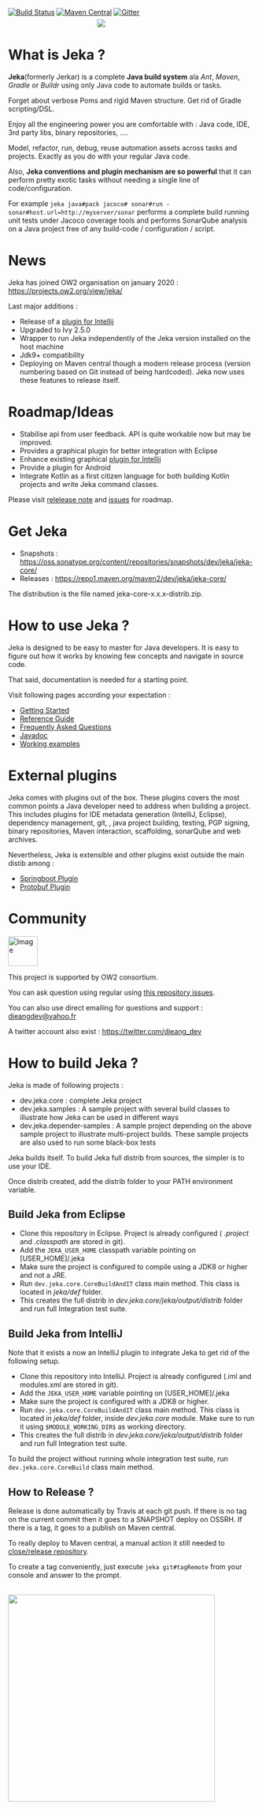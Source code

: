 [![Build Status](https://travis-ci.org/jerkar/jeka.svg?branch=master)](https://travis-ci.org/jerkar/jeka)
[![Maven Central](https://img.shields.io/maven-central/v/dev.jeka/jeka-core.svg?label=Maven%20Central)](https://search.maven.org/search?q=g:%22dev.jeka%22%20AND%20a:%22jeka-core%22) 
[![Gitter](https://badges.gitter.im/jeka-tool/community.svg)](https://gitter.im/jeka-tool/community?utm_source=badge&utm_medium=badge&utm_campaign=pr-badge)
<br/>
&nbsp;&nbsp;&nbsp;&nbsp;&nbsp;&nbsp;&nbsp;&nbsp;&nbsp;&nbsp;&nbsp;&nbsp;&nbsp;&nbsp;&nbsp;&nbsp;&nbsp;&nbsp;&nbsp;&nbsp;&nbsp;&nbsp;&nbsp;&nbsp;&nbsp;&nbsp;&nbsp;&nbsp;&nbsp;&nbsp;&nbsp;&nbsp;&nbsp;&nbsp;&nbsp;&nbsp;&nbsp;&nbsp;&nbsp;&nbsp;&nbsp;&nbsp;&nbsp;&nbsp;&nbsp;
<img src="http://jeka.dev/images/large-social-logo.png" align='middle'/>


# What is Jeka ?

<strong>Jeka</strong>(formerly Jerkar) is a complete **Java build system** ala _Ant_, _Maven_, _Gradle_ or _Buildr_ using only Java code to automate builds or tasks.

Forget about verbose Poms and rigid Maven structure. Get rid of Gradle scripting/DSL.  

Enjoy all the engineering power you are comfortable with : Java code, IDE, 3rd party libs, binary repositories, .... 

Model, refactor, run, debug, reuse automation assets across tasks and projects. Exactly as you do with your regular Java code. 

Also, __Jeka conventions and plugin mechanism are so powerful__ that it can perform pretty exotic tasks without needing a single line of code/configuration. 

For example `jeka java#pack jacoco# sonar#run -sonar#host.url=http://myserver/sonar`
performs a complete build running unit tests under Jacoco coverage tools and performs SonarQube analysis on a Java project free 
of any build-code / configuration / script. 

# News 

Jeka has joined OW2 organisation on january 2020 : https://projects.ow2.org/view/jeka/

Last major additions :
* Release of a [plugin for Intellij](https://github.com/jerkar/jeka-ide-intellij)
* Upgraded to Ivy 2.5.0
* Wrapper to run Jeka independently of the Jeka version installed on the host machine
* Jdk9+ compatibility
* Deploying on Maven central though a modern release process (version numbering based on Git instead of being hardcoded).
Jeka now uses these features to release itself.

# Roadmap/Ideas

* Stabilise api from user feedback. API is quite workable now but may be improved.
* Provides a graphical plugin for better integration with Eclipse
* Enhance existing graphical [plugin for Intellij](https://github.com/jerkar/jeka-ide-intellij)
* Provide a plugin for Android
* Integrate Kotlin as a first citizen language for both building Kotlin projects and write Jeka command classes.

Please visit [relelease note](https://github.com/jerkar/jeka/blob/master/release-note.md) and [issues](issues) for roadmap.

# Get Jeka

* Snapshots : https://oss.sonatype.org/content/repositories/snapshots/dev/jeka/jeka-core/
* Releases : https://repo1.maven.org/maven2/dev/jeka/jeka-core/

The distribution is the file named jeka-core-x.x.x-distrib.zip. 

# How to use Jeka ?

Jeka is designed to be easy to master for Java developers. It is easy to figure out how it works by knowing few 
concepts and navigate in source code.

That said, documentation is needed for a starting point.

Visit following pages according your expectation :
* [Getting Started](dev.jeka.core/src/main/doc/Getting%20Started.md)
* [Reference Guide](dev.jeka.core/src/main/doc/Reference%20Guide)
* [Frequently Asked Questions](dev.jeka.core/src/main/doc/FAQ.md)
* [Javadoc](https://jeka.dev/docs/javadoc)
* [Working examples](https://github.com/jerkar/working-examples)

# External plugins

Jeka comes with plugins out of the box. These plugins covers the most common points a Java developer need to address 
when building a project. This includes plugins for IDE metadata generation (IntelliJ, Eclipse), dependency management, git, , java project building, testing, PGP signing, binary repositories, Maven interaction, scaffolding, sonarQube and web archives.

Nevertheless, Jeka is extensible and other plugins exist outside the main distib among :
* [Springboot Plugin](https://github.com/jerkar/springboot-plugin)
* [Protobuf Plugin](https://github.com/jerkar/protobuf-plugin)

# Community

<a class="btn btn-link btn-neutral" href="https://projects.ow2.org/view/jeka">
              <img src="https://jeka.dev/images/ow2.svg" alt="Image" height="60" width="60"></a>
              
This project is supported by OW2 consortium.
              
              

You can ask question using regular using [this repository issues](https://github.com/jerkar/jerkar/issues).

You can also use direct emailing for questions and support : djeangdev@yahoo.fr

A twitter account also exist : https://twitter.com/djeang_dev

# How to build Jeka ?

Jeka is made of following projects :
* dev.jeka.core : complete Jeka project
* dev.jeka.samples : A sample project with several build classes to illustrate how Jeka can be used in different ways
* dev.jeka.depender-samples : A sample project depending on the above sample project to illustrate multi-project builds. 
These sample projects are also used to run some black-box tests

Jeka builds itself. To build Jeka full distrib from sources, the simpler is to use your IDE.

Once distrib created, add the distrib folder to your PATH environment variable.

## Build Jeka from Eclipse

* Clone this repository in Eclipse. Project is already configured ( *.project* and *.classpath* are stored in git).
* Add the `JEKA_USER_HOME` classpath variable pointing on [USER_HOME]/.jeka 
* Make sure the project is configured to compile using a JDK8 or higher and not a JRE.
* Run `dev.jeka.core.CoreBuildAndIT` class main method. This class is located in *jeka/def* folder. 
* This creates the full distrib in *dev.jeka.core/jeka/output/distrib* folder and run full Integration test suite.

## Build Jeka from IntelliJ

Note that it exists a now an IntelliJ plugin to integrate Jeka to get rid of the following setup.

* Clone this repository into IntelliJ. Project is already configured (.iml and modules.xml are stored in git).
* Add the `JEKA_USER_HOME` variable pointing on [USER_HOME]/.jeka 
* Make sure the project is configured with a JDK8 or higher.
* Run `dev.jeka.core.CoreBuildAndIT` class main method. This class is located in *jeka/def* folder, inside *dev.jeka.core* module.
  Make sure to run it using `$MODULE_WORKING_DIR$` as working directory.
* This creates the full distrib in *dev.jeka.core/jeka/output/distrib* folder  and run full Integration test suite.

To build the project without running whole integration test suite, run `dev.jeka.core.CoreBuild` class main method.

## How to Release ?

Release is done automatically by Travis at each git push. If there is no tag on the current commit then it goes to a 
SNAPSHOT deploy on OSSRH. If there is a tag, it goes to a publish on Maven central.

To really deploy to Maven central, a manual action it still needed to [close/release repository](https://oss.sonatype.org).

To create a tag conveniently, just execute `jeka git#tagRemote` from your console and answer to the prompt. 

&nbsp;&nbsp;&nbsp;&nbsp;&nbsp;&nbsp;&nbsp;&nbsp;&nbsp;&nbsp;&nbsp;&nbsp;&nbsp;&nbsp;&nbsp;&nbsp;&nbsp;&nbsp;&nbsp;&nbsp;&nbsp;&nbsp;&nbsp;&nbsp;&nbsp;&nbsp;&nbsp;&nbsp;&nbsp;&nbsp;&nbsp;&nbsp;&nbsp;&nbsp;&nbsp;&nbsp;&nbsp;&nbsp;&nbsp;&nbsp;&nbsp;&nbsp;&nbsp;&nbsp;&nbsp;
<img src="http://jeka.dev/images/logo-whole-bg.jpg" width='420' height='420' align='center'/>

